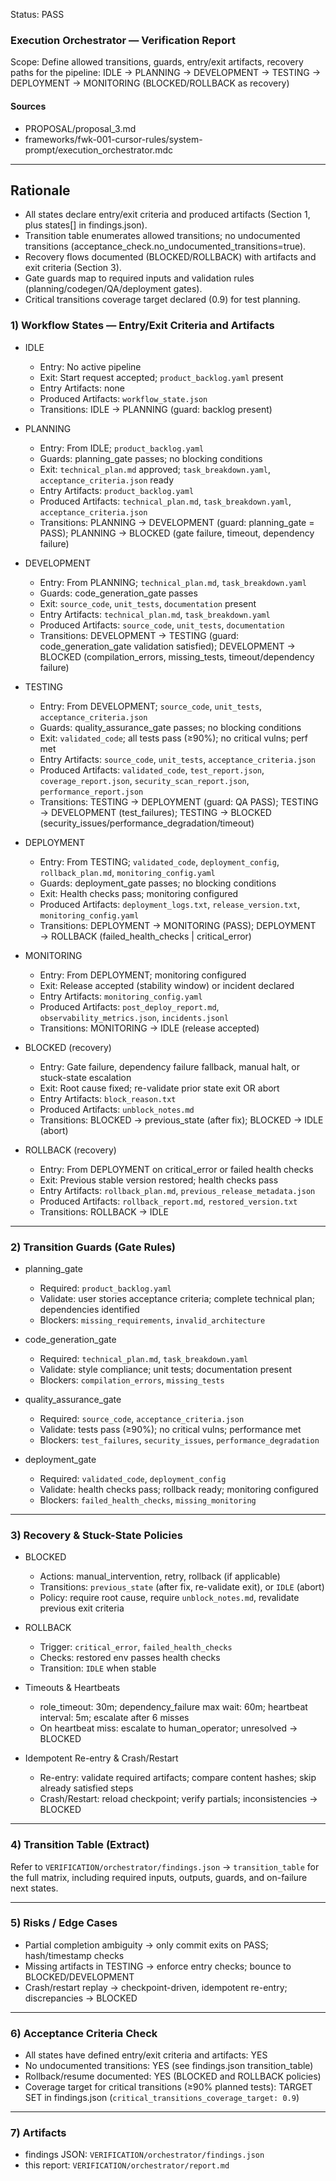 Status: PASS

### Execution Orchestrator — Verification Report

Scope: Define allowed transitions, guards, entry/exit artifacts, recovery paths for the pipeline:
IDLE → PLANNING → DEVELOPMENT → TESTING → DEPLOYMENT → MONITORING (BLOCKED/ROLLBACK as recovery)

#### Sources
- PROPOSAL/proposal_3.md
- frameworks/fwk-001-cursor-rules/system-prompt/execution_orchestrator.mdc

---

## Rationale
- All states declare entry/exit criteria and produced artifacts (Section 1, plus states[] in findings.json).
- Transition table enumerates allowed transitions; no undocumented transitions (acceptance_check.no_undocumented_transitions=true).
- Recovery flows documented (BLOCKED/ROLLBACK) with artifacts and exit criteria (Section 3).
- Gate guards map to required inputs and validation rules (planning/codegen/QA/deployment gates).
- Critical transitions coverage target declared (0.9) for test planning.

### 1) Workflow States — Entry/Exit Criteria and Artifacts

- IDLE
  - Entry: No active pipeline
  - Exit: Start request accepted; `product_backlog.yaml` present
  - Entry Artifacts: none
  - Produced Artifacts: `workflow_state.json`
  - Transitions: IDLE → PLANNING (guard: backlog present)

- PLANNING
  - Entry: From IDLE; `product_backlog.yaml`
  - Guards: planning_gate passes; no blocking conditions
  - Exit: `technical_plan.md` approved; `task_breakdown.yaml`, `acceptance_criteria.json` ready
  - Entry Artifacts: `product_backlog.yaml`
  - Produced Artifacts: `technical_plan.md`, `task_breakdown.yaml`, `acceptance_criteria.json`
  - Transitions: PLANNING → DEVELOPMENT (guard: planning_gate = PASS); PLANNING → BLOCKED (gate failure, timeout, dependency failure)

- DEVELOPMENT
  - Entry: From PLANNING; `technical_plan.md`, `task_breakdown.yaml`
  - Guards: code_generation_gate passes
  - Exit: `source_code`, `unit_tests`, `documentation` present
  - Entry Artifacts: `technical_plan.md`, `task_breakdown.yaml`
  - Produced Artifacts: `source_code`, `unit_tests`, `documentation`
  - Transitions: DEVELOPMENT → TESTING (guard: code_generation_gate validation satisfied); DEVELOPMENT → BLOCKED (compilation_errors, missing_tests, timeout/dependency failure)

- TESTING
  - Entry: From DEVELOPMENT; `source_code`, `unit_tests`, `acceptance_criteria.json`
  - Guards: quality_assurance_gate passes; no blocking conditions
  - Exit: `validated_code`; all tests pass (≥90%); no critical vulns; perf met
  - Entry Artifacts: `source_code`, `unit_tests`, `acceptance_criteria.json`
  - Produced Artifacts: `validated_code`, `test_report.json`, `coverage_report.json`, `security_scan_report.json`, `performance_report.json`
  - Transitions: TESTING → DEPLOYMENT (guard: QA PASS); TESTING → DEVELOPMENT (test_failures); TESTING → BLOCKED (security_issues/performance_degradation/timeout)

- DEPLOYMENT
  - Entry: From TESTING; `validated_code`, `deployment_config`, `rollback_plan.md`, `monitoring_config.yaml`
  - Guards: deployment_gate passes; no blocking conditions
  - Exit: Health checks pass; monitoring configured
  - Produced Artifacts: `deployment_logs.txt`, `release_version.txt`, `monitoring_config.yaml`
  - Transitions: DEPLOYMENT → MONITORING (PASS); DEPLOYMENT → ROLLBACK (failed_health_checks | critical_error)

- MONITORING
  - Entry: From DEPLOYMENT; monitoring configured
  - Exit: Release accepted (stability window) or incident declared
  - Entry Artifacts: `monitoring_config.yaml`
  - Produced Artifacts: `post_deploy_report.md`, `observability_metrics.json`, `incidents.jsonl`
  - Transitions: MONITORING → IDLE (release accepted)

- BLOCKED (recovery)
  - Entry: Gate failure, dependency failure fallback, manual halt, or stuck-state escalation
  - Exit: Root cause fixed; re-validate prior state exit OR abort
  - Entry Artifacts: `block_reason.txt`
  - Produced Artifacts: `unblock_notes.md`
  - Transitions: BLOCKED → previous_state (after fix); BLOCKED → IDLE (abort)

- ROLLBACK (recovery)
  - Entry: From DEPLOYMENT on critical_error or failed health checks
  - Exit: Previous stable version restored; health checks pass
  - Entry Artifacts: `rollback_plan.md`, `previous_release_metadata.json`
  - Produced Artifacts: `rollback_report.md`, `restored_version.txt`
  - Transitions: ROLLBACK → IDLE

---

### 2) Transition Guards (Gate Rules)

- planning_gate
  - Required: `product_backlog.yaml`
  - Validate: user stories acceptance criteria; complete technical plan; dependencies identified
  - Blockers: `missing_requirements`, `invalid_architecture`

- code_generation_gate
  - Required: `technical_plan.md`, `task_breakdown.yaml`
  - Validate: style compliance; unit tests; documentation present
  - Blockers: `compilation_errors`, `missing_tests`

- quality_assurance_gate
  - Required: `source_code`, `acceptance_criteria.json`
  - Validate: tests pass (≥90%); no critical vulns; performance met
  - Blockers: `test_failures`, `security_issues`, `performance_degradation`

- deployment_gate
  - Required: `validated_code`, `deployment_config`
  - Validate: health checks pass; rollback ready; monitoring configured
  - Blockers: `failed_health_checks`, `missing_monitoring`

---

### 3) Recovery & Stuck-State Policies

- BLOCKED
  - Actions: manual_intervention, retry, rollback (if applicable)
  - Transitions: `previous_state` (after fix, re-validate exit), or `IDLE` (abort)
  - Policy: require root cause, require `unblock_notes.md`, revalidate previous exit criteria

- ROLLBACK
  - Trigger: `critical_error`, `failed_health_checks`
  - Checks: restored env passes health checks
  - Transition: `IDLE` when stable

- Timeouts & Heartbeats
  - role_timeout: 30m; dependency_failure max wait: 60m; heartbeat interval: 5m; escalate after 6 misses
  - On heartbeat miss: escalate to human_operator; unresolved → BLOCKED

- Idempotent Re-entry & Crash/Restart
  - Re-entry: validate required artifacts; compare content hashes; skip already satisfied steps
  - Crash/Restart: reload checkpoint; verify partials; inconsistencies → BLOCKED

---

### 4) Transition Table (Extract)

Refer to `VERIFICATION/orchestrator/findings.json` → `transition_table` for the full matrix, including required inputs, outputs, guards, and on-failure next states.

---

### 5) Risks / Edge Cases

- Partial completion ambiguity → only commit exits on PASS; hash/timestamp checks
- Missing artifacts in TESTING → enforce entry checks; bounce to BLOCKED/DEVELOPMENT
- Crash/restart replay → checkpoint-driven, idempotent re-entry; discrepancies → BLOCKED

---

### 6) Acceptance Criteria Check

- All states have defined entry/exit criteria and artifacts: YES
- No undocumented transitions: YES (see findings.json transition_table)
- Rollback/resume documented: YES (BLOCKED and ROLLBACK policies)
- Coverage target for critical transitions (≥90% planned tests): TARGET SET in findings.json (`critical_transitions_coverage_target: 0.9`)

---

### 7) Artifacts

- findings JSON: `VERIFICATION/orchestrator/findings.json`
- this report: `VERIFICATION/orchestrator/report.md`